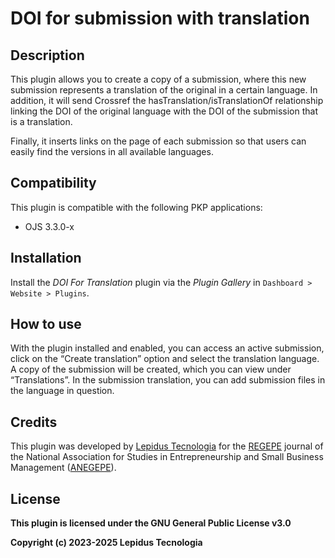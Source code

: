 # DOI for submission with translation

## Description

This plugin allows you to create a copy of a submission, where this new submission represents a translation of the original in a certain language. In addition, it will send Crossref the hasTranslation/isTranslationOf relationship linking the DOI of the original language with the DOI of the submission that is a translation.

Finally, it inserts links on the page of each submission so that users can easily find the versions in all available languages.

## Compatibility

This plugin is compatible with the following PKP applications:

- OJS 3.3.0-x

## Installation

Install the *DOI For Translation* plugin via the *Plugin Gallery* in `Dashboard > Website > Plugins`.

## How to use

With the plugin installed and enabled, you can access an active submission, click on the “Create translation” option and select the translation language. A copy of the submission will be created, which you can view under “Translations”. In the submission translation, you can add submission files in the language in question.  

## Credits

This plugin was developed by [Lepidus Tecnologia](https://lepidus.com.br/) for the [REGEPE](https://regepe.org.br/) journal of the National Association for Studies in Entrepreneurship and Small Business Management ([ANEGEPE](https://anegepe.org.br/)).

## License
__This plugin is licensed under the GNU General Public License v3.0__

__Copyright (c) 2023-2025 Lepidus Tecnologia__